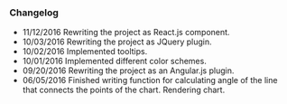 ### Changelog

* 11/12/2016 Rewriting the project as React.js component.
* 10/03/2016 Rewriting the project as JQuery plugin.
* 10/02/2016 Implemented tooltips.
* 10/01/2016 Implemented different color schemes.
* 09/20/2016 Rewriting the project as an Angular.js plugin.
* 06/05/2016 Finished writing function for calculating angle of the line that connects the points of the chart. Rendering chart.